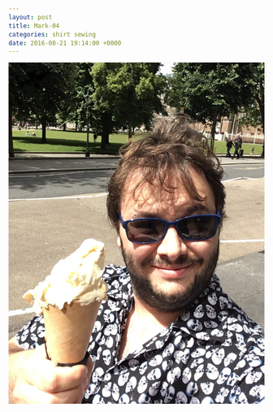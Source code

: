 ```yaml
---
layout: post
title: Mark-04
categories: shirt sewing
date: 2016-08-21 19:14:00 +0000
---
```


![mark-04](/shirts/imgs/mark-04.jpg)

